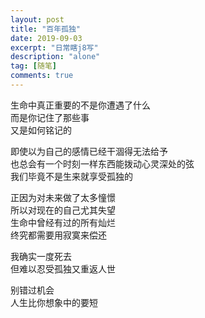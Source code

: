 ```yaml
---
layout: post
title: "百年孤独"
date: 2019-09-03
excerpt: "日常瞎j8写"
description: "alone"
tag: [随笔]
comments: true
---
```

生命中真正重要的不是你遭遇了什么   
而是你记住了那些事   
又是如何铭记的   


即使以为自己的感情已经干涸得无法给予   
也总会有一个时刻一样东西能拨动心灵深处的弦   
我们毕竟不是生来就享受孤独的   


正因为对未来做了太多憧憬   
所以对现在的自己尤其失望   
生命中曾经有过的所有灿烂   
终究都需要用寂寞来偿还   


我确实一度死去   
但难以忍受孤独又重返人世   


别错过机会   
人生比你想象中的要短   
